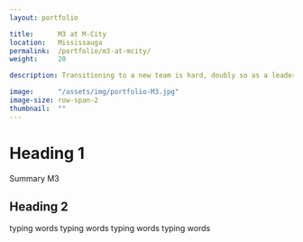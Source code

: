 ```yaml
---
layout: portfolio

title:      M3 at M-City
location:   Mississauga
permalink:  /portfolio/m3-at-mcity/
weight:     20

description: Transitioning to a new team is hard, doubly so as a leader.

image:      "/assets/img/portfolio-M3.jpg"
image-size: row-span-2
thumbnail:  ""
---
```


# Heading 1

Summary M3

## Heading 2

typing words typing words typing words typing words